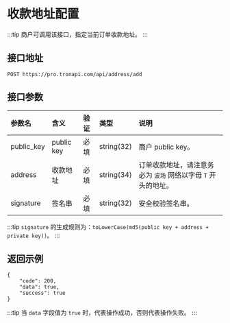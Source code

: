 # 收款地址配置

:::tip
商户可调用该接口，指定当前订单收款地址。
:::

## 接口地址

```shell:no-line-numbers
POST https://pro.tronapi.com/api/address/add
```

## 接口参数

参数名 | 含义 | 验证 | 类型 | 说明
:-|:-|:-|:-|:-
public_key | public key | 必填 | string(32) | 商户 public key。
address | 收款地址 | 必填 | string(34) | 订单收款地址，请注意务必为 `波场` 网络以字母 `T` 开头的地址。
signature | 签名串 | 必填 | string(32) | 安全校验签名串。

:::tip
`signature` 的生成规则为：`toLowerCase(md5(public key + address + private key))`。
:::

## 返回示例

```json:no-line-numbers
{
    "code": 200,
    "data": true,
    "success": true
}
```

:::tip
当 `data` 字段值为 `true` 时，代表操作成功，否则代表操作失败。
:::
